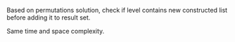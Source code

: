 
Based on permutations solution, check if level contains new constructed list before adding it to result set.

Same time and space complexity.

